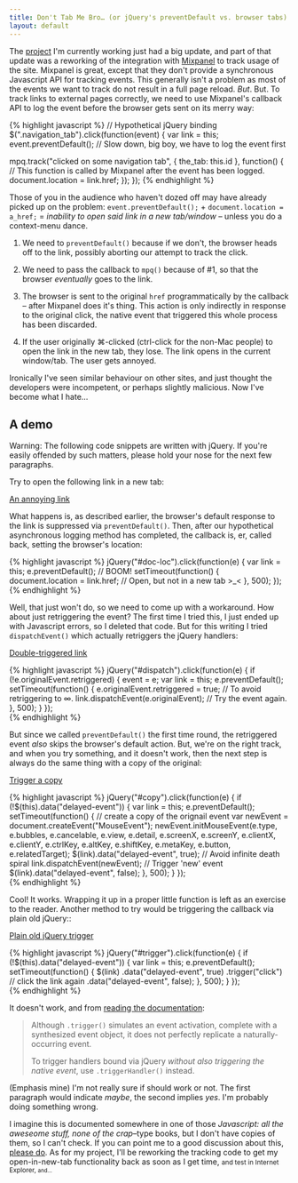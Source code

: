```yaml
---
title: Don't Tab Me Bro… (or jQuery's preventDefault vs. browser tabs)
layout: default
---
```


The [project](http://my.asics.co.uk) I'm currently working just had a
big update, and part of that update was a reworking of the integration
with [Mixpanel](http://mixpanel.com) to track usage of the
site. Mixpanel is great, except that they don't provide a synchronous
Javascript API for tracking events. This generally isn't a problem as
most of the events we want to track do not result in a full page
reload. *But*. But. To track links to external pages correctly, we
need to use Mixpanel's callback API to log the event before the
browser gets sent on its merry way:

{% highlight javascript %}
// Hypothetical jQuery binding
$(".navigation_tab").click(function(event) {
  var link = this;
  event.preventDefault(); // Slow down, big boy, we have to log the event first

  mpq.track("clicked on some navigation tab", { the_tab: this.id }, function() {
    // This function is called by Mixpanel after the event has been logged.
    document.location = link.href;
  });
});
{% endhighlight %}

Those of you in the audience who haven't dozed off may have already
picked up on the problem: `event.preventDefault();` +
`document.location = a_href;` = *inability to open said link in a new
tab/window* – unless you do a context-menu dance.

1. We need to `preventDefault()` because if we don't, the browser heads
off to the link, possibly aborting our attempt to track the click. 

2. We need to pass the callback to `mpq()` because of #1, so that the
browser *eventually* goes to the link.

3. The browser is sent to the original `href` programmatically by the
callback – after Mixpanel does it's thing. This action is only
indirectly in response to the original click, the native event that
triggered this whole process has been discarded.

4. If the user originally ⌘-clicked (ctrl-click for the non-Mac
people) to open the link in the new tab, they lose. The link opens in
the current window/tab. The user gets annoyed.

Ironically I've seen similar behaviour on other sites, and just
thought the developers were incompetent, or perhaps slightly
malicious. Now I've become what I hate…

## A demo

<aside>Warning: The following code snippets are written with
jQuery. If you're easily offended by such matters, please hold your
nose for the next few paragraphs.</aside>

<script type="text/javascript" src="http://code.jquery.com/jquery-1.7.1.min.js">
</script>

Try to open the following link in a new tab:

<a href="#document-location" id="doc-loc">An annoying link</a>

<script type="text/javascript">
  jQuery("#doc-loc").click(function(e) {
    var link = this;
    e.preventDefault();
    setTimeout(function() {
      document.location = link.href;
    }, 500);
  });
</script>

What happens is, as described earlier, the browser's default response
to the link is suppressed via `preventDefault()`. Then, after our
hypothetical asynchronous logging method has completed, the callback
is, er, called back, setting the browser's location:

{% highlight javascript %}
jQuery("#doc-loc").click(function(e) {
  var link = this;
  e.preventDefault(); // BOOM!
  setTimeout(function() {
    document.location = link.href; // Open, but not in a new tab >_<
  }, 500);
});
{% endhighlight %}

Well, that just won't do, so we need to come up with a workaround. How
about just retriggering the event? The first time I tried this, I just
ended up with Javascript errors, so I deleted that code. But for this
writing I tried `dispatchEvent()` which actually retriggers the jQuery
handlers:

<a href="#redispatch" id="dispatch">Double-triggered link</a>

<script type="text/javascript">
jQuery("#dispatch").click(function(e) {
  if (!e.originalEvent.retriggered) {
    event = e;
    var link = this;
    e.preventDefault();
    setTimeout(function() {
      e.originalEvent.retriggered = true;
      link.dispatchEvent(e.originalEvent);
    }, 500);
  }
});      
</script>

{% highlight javascript %}
jQuery("#dispatch").click(function(e) {
  if (!e.originalEvent.retriggered) {
    event = e;
    var link = this;
    e.preventDefault();
    setTimeout(function() {
      e.originalEvent.retriggered = true; // To avoid retriggering to ∞.
      link.dispatchEvent(e.originalEvent); // Try the event again.
    }, 500);
  }
});      
{% endhighlight %}

But since we called `preventDefault()` the first time round, the
retriggered event *also* skips the browser's default action. But,
we're on the right track, and when you try something, and it doesn't
work, then the next step is always do the same thing with a copy of
the original:

<a href="#copied-event" id="copy">Trigger a copy</a>

<script type="text/javascript">
jQuery("#copy").click(function(e) {
  if (!$(this).data("delayed-event")) {
    var link = this;
    e.preventDefault();
    setTimeout(function() {
        var newEvent = document.createEvent("MouseEvent");
        newEvent.initMouseEvent(e.type, e.bubbles, e.cancelable, e.view, 
                   e.detail, e.screenX, e.screenY, e.clientX, e.clientY, 
                   e.ctrlKey, e.altKey, e.shiftKey, e.metaKey, 
                   e.button, e.relatedTarget);
        $(link).data("delayed-event", true);
        link.dispatchEvent(newEvent);
        $(link).data("delayed-event", false);
    }, 500);
  }
});      
</script>

{% highlight javascript %}
jQuery("#copy").click(function(e) {
  if (!$(this).data("delayed-event")) {
    var link = this;
    e.preventDefault();
    setTimeout(function() {
      // create a copy of the orignail event
      var newEvent = document.createEvent("MouseEvent");
      newEvent.initMouseEvent(e.type, e.bubbles, e.cancelable, e.view, 
                 e.detail, e.screenX, e.screenY, e.clientX, e.clientY, 
                 e.ctrlKey, e.altKey, e.shiftKey, e.metaKey, 
                 e.button, e.relatedTarget);
      $(link).data("delayed-event", true); // Avoid infinite death spiral
      link.dispatchEvent(newEvent); // Trigger 'new' event
      $(link).data("delayed-event", false);
    }, 500);
  }
});      
{% endhighlight %}

Cool! It works. Wrapping it up in a proper little function is left as
an exercise to the reader. Another method to try would be triggering
the callback via plain old jQuery::

<a href="#triggered-event" id="trigger">Plain old jQuery trigger</a>

<script type="text/javascript">
jQuery("#trigger").click(function(e) {
  if (!$(this).data("delayed-event")) {
    var link = this;
    e.preventDefault();
    setTimeout(function() {
      $(link)
        .data("delayed-event", true)
        .trigger("click")
        .data("delayed-event", false);
    }, 500);
  }
});      
</script>

{% highlight javascript %}
jQuery("#trigger").click(function(e) {
  if (!$(this).data("delayed-event")) {
    var link = this;
    e.preventDefault();
    setTimeout(function() {
      $(link)
        .data("delayed-event", true)
        .trigger("click") // click the link again
        .data("delayed-event", false);
    }, 500);
  }
});      
{% endhighlight %}

It doesn't work, and from [reading the
documentation](http://api.jquery.com/trigger/):

> Although `.trigger()` simulates an event activation, complete with a
> synthesized event object, it does not perfectly replicate a
> naturally-occurring event.
>
> To trigger handlers bound via jQuery *without also triggering the
> native event*, use `.triggerHandler()` instead.

(Emphasis mine) I'm not really sure if should work or not. The first
paragraph would indicate *maybe*, the second implies *yes*. I'm
probably doing something wrong.

I imagine this is documented somewhere in one of those *Javascript:
all the aweseome stuff, none of the crap*–type books, but I don't have
copies of them, so I can't check. If you can point me to a good
discussion about this, [please do](http://twitter.com/bodhi). As for
my project, I'll be reworking the tracking code to get my
open-in-new-tab functionality back as soon as I get time, <small>and
test in Internet Explorer, <small>and…</small></small>

<!-- Why are you digging around in my HTML?

## Trash to cut-paste from

Try to open each of the following links in a new tab:

<ol>
  <li><a href="#document-location" id="doc-loc">#document-location</a></li>
  <li><a href="#delayed-click" id="delay-click">#delayed-click</a></li>
  <li><a href="#trigger-click" id="trigger">#trigger-click</a></li>
</ol>


<script type="text/javascript">
  jQuery("#doc-loc").click(function(e) {
    var link = this;
    e.preventDefault();
    setTimeout(function() {
      document.location = link.href;
    }, 500);
  });

  jQuery("#delay-click").click(function(e) {
    if (!$(this).data("delayed-event")) {
      var link = this;
      e.preventDefault();
      setTimeout(function() {
        newEvent = document.createEvent("MouseEvent");
        newEvent.initMouseEvent(e.type, e.bubbles, e.cancelable, e.view, 
                   e.detail, e.screenX, e.screenY, e.clientX, e.clientY, 
                   e.ctrlKey, e.altKey, e.shiftKey, e.metaKey, 
                   e.button, e.relatedTarget);
        $(link).data("delayed-event", true);
        link.dispatchEvent(newEvent);
        $(link).data("delayed-event", false);
      }, 500);
    }
  });

  jQuery("#trigger").click(function(e) {
    if (!$(this).data("delayed-event")) {
      var link = this;
      e.preventDefault();
      setTimeout(function() {
        $(link).data("delayed-event", true);
        $(link).click();
        $(link).data("delayed-event", false);
      }, 500);
    }
  });      
</script>

-->
